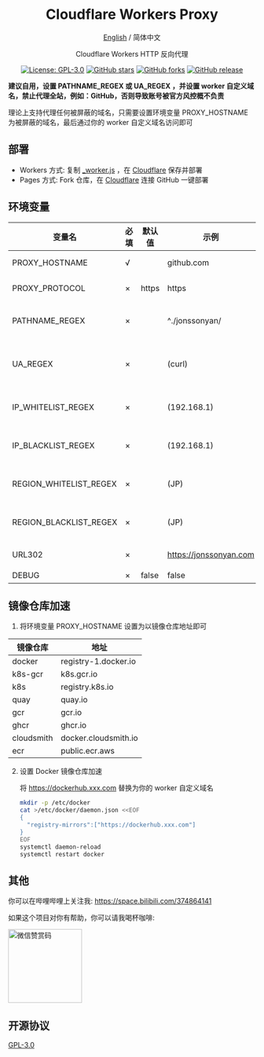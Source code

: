 <div align="center">

<h1 align="center">Cloudflare Workers Proxy</h1>

[English](README_EN.md) / 简体中文

Cloudflare Workers HTTP 反向代理

<p>
<a href="https://www.gnu.org/licenses/gpl-3.0.html"><img src="https://img.shields.io/github/license/jonssonyan/cf-workers-proxy" alt="License: GPL-3.0"></a>
<a href="https://github.com/jonssonyan/cf-workers-proxy/stargazers"><img src="https://img.shields.io/github/stars/jonssonyan/cf-workers-proxy" alt="GitHub stars"></a>
<a href="https://github.com/jonssonyan/cf-workers-proxy/forks"><img src="https://img.shields.io/github/forks/jonssonyan/cf-workers-proxy" alt="GitHub forks"></a>
<a href="https://github.com/jonssonyan/cf-workers-proxy/releases"><img src="https://img.shields.io/github/v/release/jonssonyan/cf-workers-proxy" alt="GitHub release"></a>
</p>


</div>

**建议自用，设置 PATHNAME_REGEX 或 UA_REGEX ，并设置 worker 自定义域名，禁止代理全站，例如：GitHub，否则导致账号被官方风控概不负责**

理论上支持代理任何被屏蔽的域名，只需要设置环境变量 PROXY_HOSTNAME 为被屏蔽的域名，最后通过你的 worker 自定义域名访问即可

## 部署

- Workers 方式: 复制 [_worker.js](_worker.js) ，在 [Cloudflare](https://www.cloudflare.com) 保存并部署
- Pages 方式: Fork 仓库，在 [Cloudflare](https://www.cloudflare.com) 连接 GitHub 一键部署

## 环境变量

| 变量名                    | 必填  | 默认值   | 示例                     | 备注                  |
|------------------------|-----|-------|------------------------|---------------------|
| PROXY_HOSTNAME         | √   |       | github.com             | 代理地址 hostname       |
| PROXY_PROTOCOL         | ×   | https | https                  | 代理地址协议              |
| PATHNAME_REGEX         | ×   |       | ^./jonssonyan/         | 代理地址路径正则表达式         |
| UA_REGEX               | ×   |       | (curl)                 | User-Agent 白名单正则表达式 |
| IP_WHITELIST_REGEX     | ×   |       | (192.168.1)            | IP 白名单正则表达式         |
| IP_BLACKLIST_REGEX     | ×   |       | (192.168.1)            | IP 黑名单正则表达式         |
| REGION_WHITELIST_REGEX | ×   |       | (JP)                   | 地区白名单正则表达式          |
| REGION_BLACKLIST_REGEX | ×   |       | (JP)                   | 地区黑名单正则表达式          |
| URL302                 | ×   |       | https://jonssonyan.com | 302 跳转地址            |
| DEBUG                  | ×   | false | false                  | 开启调试                |

## 镜像仓库加速

1. 将环境变量 PROXY_HOSTNAME 设置为以镜像仓库地址即可

| 镜像仓库       | 地址                   |     
|------------|----------------------|
| docker     | registry-1.docker.io |   
| k8s-gcr    | k8s.gcr.io           |   
| k8s        | registry.k8s.io      |    
| quay       | quay.io              |   
| gcr        | gcr.io               |  
| ghcr       | ghcr.io              |   
| cloudsmith | docker.cloudsmith.io |   
| ecr        | public.ecr.aws       |   

2. 设置 Docker 镜像仓库加速

   将 https://dockerhub.xxx.com 替换为你的 worker 自定义域名

   ```bash
   mkdir -p /etc/docker
   cat >/etc/docker/daemon.json <<EOF
   {
     "registry-mirrors":["https://dockerhub.xxx.com"]
   }
   EOF
   systemctl daemon-reload
   systemctl restart docker
   ```

## 其他

你可以在哔哩哔哩上关注我: https://space.bilibili.com/374864141

如果这个项目对你有帮助，你可以请我喝杯咖啡:

<img src="https://github.com/jonssonyan/install-script/assets/46235235/cce90c48-27d3-492c-af3e-468b656bdd06" width="150" alt="微信赞赏码" title="微信赞赏码"/>

## 开源协议

[GPL-3.0](LICENSE)